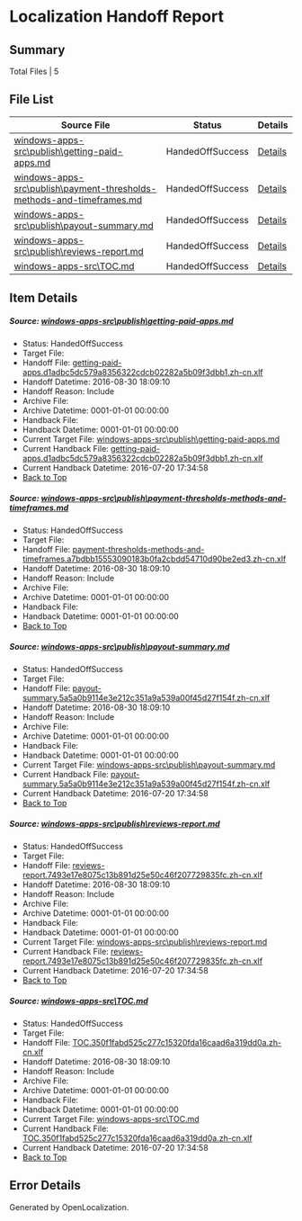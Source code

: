 # <a name='report-top'></a> Localization Handoff Report

## Summary
 Total Files | 5

## File List
 Source File | Status | Details 
 ----------- | ------ | ------- 
 [windows-apps-src\publish\getting-paid-apps.md](https://github.com/Microsoft/windows-apps/blob/eaf2c2d7032d7df1184a988afce7dbd4f28d3622/windows-apps-src/publish/getting-paid-apps.md) | HandedOffSuccess | [Details](#76bce0070da266cc2bc53cda785136a372e2f3bc5056)
 [windows-apps-src\publish\payment-thresholds-methods-and-timeframes.md](https://github.com/Microsoft/windows-apps/blob/2e194023918637bc783654897d0137d66b2e9f9d/windows-apps-src/publish/payment-thresholds-methods-and-timeframes.md) | HandedOffSuccess | [Details](#ccfe1f397be1b3d49d4ef771016ec76eabd2974f5083)
 [windows-apps-src\publish\payout-summary.md](https://github.com/Microsoft/windows-apps/blob/6b3b4480395d361397d508c576e1128a3278440e/windows-apps-src/publish/payout-summary.md) | HandedOffSuccess | [Details](#145fac07ca3c83d5441c0f43c5ad286163c03a8b5084)
 [windows-apps-src\publish\reviews-report.md](https://github.com/Microsoft/windows-apps/blob/ccadaad34ac0854ab95646eda4e3451d1b178b7e/windows-apps-src/publish/reviews-report.md) | HandedOffSuccess | [Details](#d08eb446977ebab2eeee346f8f17ff79ae57c19b5094)
 [windows-apps-src\TOC.md](https://github.com/Microsoft/windows-apps/blob/6b3b4480395d361397d508c576e1128a3278440e/windows-apps-src/TOC.md) | HandedOffSuccess | [Details](#d1b4a8550a1cb8cb85942b931b364e8b338d592f7989)

## Item Details
##### <a name='76bce0070da266cc2bc53cda785136a372e2f3bc5056'></a> Source: [windows-apps-src\publish\getting-paid-apps.md](https://github.com/Microsoft/windows-apps/blob/eaf2c2d7032d7df1184a988afce7dbd4f28d3622/windows-apps-src/publish/getting-paid-apps.md)
* Status: HandedOffSuccess
* Target File: 
* Handoff File: [getting-paid-apps.d1adbc5dc579a8356322cdcb02282a5b09f3dbb1.zh-cn.xlf](https://github.com/Microsoft/WDG.handoff/blob/304af5f8222b1c6294a4a7b9ab1b0b00efab7072/ol-handoff/Microsoft/windows-apps.zh-cn/master/getting-paid-apps.d1adbc5dc579a8356322cdcb02282a5b09f3dbb1.zh-cn.xlf)
* Handoff Datetime: 2016-08-30 18:09:10
* Handoff Reason: Include
* Archive File: 
* Archive Datetime: 0001-01-01 00:00:00
* Handback File: 
* Handback Datetime: 0001-01-01 00:00:00
* Current Target File: [windows-apps-src\publish\getting-paid-apps.md](https://github.com/Microsoft/windows-apps.zh-cn/blob/32ed88f8e6b89946bfa394c621c09bde4565e407/windows-apps-src/publish/getting-paid-apps.md)
* Current Handback File: [getting-paid-apps.d1adbc5dc579a8356322cdcb02282a5b09f3dbb1.zh-cn.xlf](https://github.com/Microsoft/WDG.handback/blob/7f934e6edca1ecf88a8bb5c9968f789c84e1b237/ol-handback/Microsoft/windows-apps.zh-cn/master/getting-paid-apps.d1adbc5dc579a8356322cdcb02282a5b09f3dbb1.zh-cn.xlf)
* Current Handback Datetime: 2016-07-20 17:34:58
* [Back to Top](#report-top)

##### <a name='ccfe1f397be1b3d49d4ef771016ec76eabd2974f5083'></a> Source: [windows-apps-src\publish\payment-thresholds-methods-and-timeframes.md](https://github.com/Microsoft/windows-apps/blob/2e194023918637bc783654897d0137d66b2e9f9d/windows-apps-src/publish/payment-thresholds-methods-and-timeframes.md)
* Status: HandedOffSuccess
* Target File: 
* Handoff File: [payment-thresholds-methods-and-timeframes.a7bdbb15553090183b0fa2cbdd54710d90be2ed3.zh-cn.xlf](https://github.com/Microsoft/WDG.handoff/blob/304af5f8222b1c6294a4a7b9ab1b0b00efab7072/ol-handoff/Microsoft/windows-apps.zh-cn/master/payment-thresholds-methods-and-timeframes.a7bdbb15553090183b0fa2cbdd54710d90be2ed3.zh-cn.xlf)
* Handoff Datetime: 2016-08-30 18:09:10
* Handoff Reason: Include
* Archive File: 
* Archive Datetime: 0001-01-01 00:00:00
* Handback File: 
* Handback Datetime: 0001-01-01 00:00:00
* [Back to Top](#report-top)

##### <a name='145fac07ca3c83d5441c0f43c5ad286163c03a8b5084'></a> Source: [windows-apps-src\publish\payout-summary.md](https://github.com/Microsoft/windows-apps/blob/6b3b4480395d361397d508c576e1128a3278440e/windows-apps-src/publish/payout-summary.md)
* Status: HandedOffSuccess
* Target File: 
* Handoff File: [payout-summary.5a5a0b9114e3e212c351a9a539a00f45d27f154f.zh-cn.xlf](https://github.com/Microsoft/WDG.handoff/blob/304af5f8222b1c6294a4a7b9ab1b0b00efab7072/ol-handoff/Microsoft/windows-apps.zh-cn/master/payout-summary.5a5a0b9114e3e212c351a9a539a00f45d27f154f.zh-cn.xlf)
* Handoff Datetime: 2016-08-30 18:09:10
* Handoff Reason: Include
* Archive File: 
* Archive Datetime: 0001-01-01 00:00:00
* Handback File: 
* Handback Datetime: 0001-01-01 00:00:00
* Current Target File: [windows-apps-src\publish\payout-summary.md](https://github.com/Microsoft/windows-apps.zh-cn/blob/32ed88f8e6b89946bfa394c621c09bde4565e407/windows-apps-src/publish/payout-summary.md)
* Current Handback File: [payout-summary.5a5a0b9114e3e212c351a9a539a00f45d27f154f.zh-cn.xlf](https://github.com/Microsoft/WDG.handback/blob/7f934e6edca1ecf88a8bb5c9968f789c84e1b237/ol-handback/Microsoft/windows-apps.zh-cn/master/payout-summary.5a5a0b9114e3e212c351a9a539a00f45d27f154f.zh-cn.xlf)
* Current Handback Datetime: 2016-07-20 17:34:58
* [Back to Top](#report-top)

##### <a name='d08eb446977ebab2eeee346f8f17ff79ae57c19b5094'></a> Source: [windows-apps-src\publish\reviews-report.md](https://github.com/Microsoft/windows-apps/blob/ccadaad34ac0854ab95646eda4e3451d1b178b7e/windows-apps-src/publish/reviews-report.md)
* Status: HandedOffSuccess
* Target File: 
* Handoff File: [reviews-report.7493e17e8075c13b891d25e50c46f207729835fc.zh-cn.xlf](https://github.com/Microsoft/WDG.handoff/blob/304af5f8222b1c6294a4a7b9ab1b0b00efab7072/ol-handoff/Microsoft/windows-apps.zh-cn/master/reviews-report.7493e17e8075c13b891d25e50c46f207729835fc.zh-cn.xlf)
* Handoff Datetime: 2016-08-30 18:09:10
* Handoff Reason: Include
* Archive File: 
* Archive Datetime: 0001-01-01 00:00:00
* Handback File: 
* Handback Datetime: 0001-01-01 00:00:00
* Current Target File: [windows-apps-src\publish\reviews-report.md](https://github.com/Microsoft/windows-apps.zh-cn/blob/32ed88f8e6b89946bfa394c621c09bde4565e407/windows-apps-src/publish/reviews-report.md)
* Current Handback File: [reviews-report.7493e17e8075c13b891d25e50c46f207729835fc.zh-cn.xlf](https://github.com/Microsoft/WDG.handback/blob/7f934e6edca1ecf88a8bb5c9968f789c84e1b237/ol-handback/Microsoft/windows-apps.zh-cn/master/reviews-report.7493e17e8075c13b891d25e50c46f207729835fc.zh-cn.xlf)
* Current Handback Datetime: 2016-07-20 17:34:58
* [Back to Top](#report-top)

##### <a name='d1b4a8550a1cb8cb85942b931b364e8b338d592f7989'></a> Source: [windows-apps-src\TOC.md](https://github.com/Microsoft/windows-apps/blob/6b3b4480395d361397d508c576e1128a3278440e/windows-apps-src/TOC.md)
* Status: HandedOffSuccess
* Target File: 
* Handoff File: [TOC.350f1fabd525c277c15320fda16caad6a319dd0a.zh-cn.xlf](https://github.com/Microsoft/WDG.handoff/blob/304af5f8222b1c6294a4a7b9ab1b0b00efab7072/ol-handoff/Microsoft/windows-apps.zh-cn/master/TOC.350f1fabd525c277c15320fda16caad6a319dd0a.zh-cn.xlf)
* Handoff Datetime: 2016-08-30 18:09:10
* Handoff Reason: Include
* Archive File: 
* Archive Datetime: 0001-01-01 00:00:00
* Handback File: 
* Handback Datetime: 0001-01-01 00:00:00
* Current Target File: [windows-apps-src\TOC.md](https://github.com/Microsoft/windows-apps.zh-cn/blob/32ed88f8e6b89946bfa394c621c09bde4565e407/windows-apps-src/TOC.md)
* Current Handback File: [TOC.350f1fabd525c277c15320fda16caad6a319dd0a.zh-cn.xlf](https://github.com/Microsoft/WDG.handback/blob/7f934e6edca1ecf88a8bb5c9968f789c84e1b237/ol-handback/Microsoft/windows-apps.zh-cn/master/TOC.350f1fabd525c277c15320fda16caad6a319dd0a.zh-cn.xlf)
* Current Handback Datetime: 2016-07-20 17:34:58
* [Back to Top](#report-top)


## Error Details

Generated by OpenLocalization.

